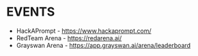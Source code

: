 # EVENTS
- HackAPrompt - https://www.hackaprompt.com/
- RedTeam Arena - https://redarena.ai/
- Grayswan Arena - https://app.grayswan.ai/arena/leaderboard
